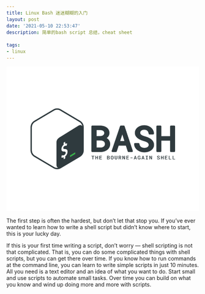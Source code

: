 ```yaml
---
title: Linux Bash 迷迷糊糊的入门
layout: post
date: '2021-05-10 22:53:47'
description: 简单的bash script 总结，cheat sheet

tags:
- linux
---
```

![linxu_bash](/assets/img/bash_script.png)

The first step is often the hardest, but don’t let that stop you. If you’ve ever wanted to learn how to write a shell script but didn’t know where to start, this is your lucky day.

If this is your first time writing a script, don’t worry — shell scripting is not that complicated. That is, you can do some complicated things with shell scripts, but you can get there over time. If you know how to run commands at the command line, you can learn to write simple scripts in just 10 minutes. All you need is a text editor and an idea of what you want to do. Start small and use scripts to automate small tasks. Over time you can build on what you know and wind up doing more and more with scripts.

